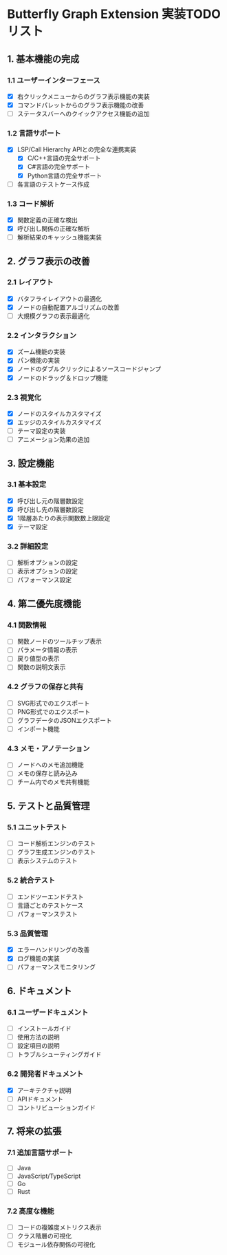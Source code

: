 # Butterfly Graph Extension 実装TODOリスト

## 1. 基本機能の完成

### 1.1 ユーザーインターフェース
- [x] 右クリックメニューからのグラフ表示機能の実装
- [x] コマンドパレットからのグラフ表示機能の改善
- [ ] ステータスバーへのクイックアクセス機能の追加

### 1.2 言語サポート
- [x] LSP/Call Hierarchy APIとの完全な連携実装
  - [x] C/C++言語の完全サポート
  - [x] C#言語の完全サポート
  - [x] Python言語の完全サポート
- [ ] 各言語のテストケース作成

### 1.3 コード解析
- [x] 関数定義の正確な検出
- [x] 呼び出し関係の正確な解析
- [ ] 解析結果のキャッシュ機能実装

## 2. グラフ表示の改善

### 2.1 レイアウト
- [x] バタフライレイアウトの最適化
- [x] ノードの自動配置アルゴリズムの改善
- [ ] 大規模グラフの表示最適化

### 2.2 インタラクション
- [x] ズーム機能の実装
- [x] パン機能の実装
- [x] ノードのダブルクリックによるソースコードジャンプ
- [x] ノードのドラッグ＆ドロップ機能

### 2.3 視覚化
- [x] ノードのスタイルカスタマイズ
- [x] エッジのスタイルカスタマイズ
- [ ] テーマ設定の実装
- [ ] アニメーション効果の追加

## 3. 設定機能

### 3.1 基本設定
- [x] 呼び出し元の階層数設定
- [x] 呼び出し先の階層数設定
- [x] 1階層あたりの表示関数数上限設定
- [x] テーマ設定

### 3.2 詳細設定
- [ ] 解析オプションの設定
- [ ] 表示オプションの設定
- [ ] パフォーマンス設定

## 4. 第二優先度機能

### 4.1 関数情報
- [ ] 関数ノードのツールチップ表示
- [ ] パラメータ情報の表示
- [ ] 戻り値型の表示
- [ ] 関数の説明文表示

### 4.2 グラフの保存と共有
- [ ] SVG形式でのエクスポート
- [ ] PNG形式でのエクスポート
- [ ] グラフデータのJSONエクスポート
- [ ] インポート機能

### 4.3 メモ・アノテーション
- [ ] ノードへのメモ追加機能
- [ ] メモの保存と読み込み
- [ ] チーム内でのメモ共有機能

## 5. テストと品質管理

### 5.1 ユニットテスト
- [ ] コード解析エンジンのテスト
- [ ] グラフ生成エンジンのテスト
- [ ] 表示システムのテスト

### 5.2 統合テスト
- [ ] エンドツーエンドテスト
- [ ] 言語ごとのテストケース
- [ ] パフォーマンステスト

### 5.3 品質管理
- [x] エラーハンドリングの改善
- [x] ログ機能の実装
- [ ] パフォーマンスモニタリング

## 6. ドキュメント

### 6.1 ユーザードキュメント
- [ ] インストールガイド
- [ ] 使用方法の説明
- [ ] 設定項目の説明
- [ ] トラブルシューティングガイド

### 6.2 開発者ドキュメント
- [x] アーキテクチャ説明
- [ ] APIドキュメント
- [ ] コントリビューションガイド

## 7. 将来の拡張

### 7.1 追加言語サポート
- [ ] Java
- [ ] JavaScript/TypeScript
- [ ] Go
- [ ] Rust

### 7.2 高度な機能
- [ ] コードの複雑度メトリクス表示
- [ ] クラス階層の可視化
- [ ] モジュール依存関係の可視化

